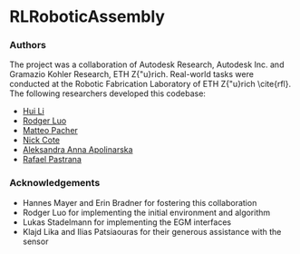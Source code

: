 # RLRoboticAssembly


### Authors

The project was a collaboration of Autodesk Research, Autodesk Inc. and Gramazio
Kohler Research, ETH Z{\"u}rich. Real-world tasks were conducted at the Robotic
Fabrication Laboratory of ETH Z{\"u}rich \cite{rfl}. The following researchers
developed this codebase:

- [Hui Li](https://github.com/huixli)
- [Rodger Luo](https://github.com/RodgerLuo)
- [Matteo Pacher](https://github.com/matteo-pacher)
- [Nick Cote](https://github.com/revenantspatium)
- [Aleksandra Anna Apolinarska](https://github.com/funkchaser)
- [Rafael Pastrana](https://github.com/arpastrana)


### Acknowledgements

- Hannes Mayer and Erin Bradner for fostering this collaboration
- Rodger Luo for implementing the initial environment and algorithm
- Lukas Stadelmann for implementing the EGM interfaces
- Klajd Lika and Ilias Patsiaouras for their generous assistance with the sensor


#
